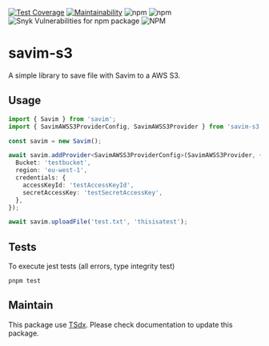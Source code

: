 [![Test Coverage](https://api.codeclimate.com/v1/badges/1ceadff5f5ef77b2e8b6/test_coverage)](https://codeclimate.com/github/flexper/savim-s3/test_coverage) [![Maintainability](https://api.codeclimate.com/v1/badges/1ceadff5f5ef77b2e8b6/maintainability)](https://codeclimate.com/github/flexper/savim-s3/maintainability) ![npm](https://img.shields.io/npm/v/savim-s3) ![npm](https://img.shields.io/npm/dm/savim-s3) ![Snyk Vulnerabilities for npm package](https://img.shields.io/snyk/vulnerabilities/npm/savim-s3) ![NPM](https://img.shields.io/npm/l/savim-s3)

# savim-s3

A simple library to save file with Savim to a AWS S3.

## Usage

```typescript
import { Savim } from 'savim';
import { SavimAWSS3ProviderConfig, SavimAWSS3Provider } from 'savim-s3';

const savim = new Savim();

await savim.addProvider<SavimAWSS3ProviderConfig>(SavimAWSS3Provider, {
  Bucket: 'testbucket',
  region: 'eu-west-1',
  credentials: {
    accessKeyId: 'testAccessKeyId',
    secretAccessKey: 'testSecretAccessKey',
  },
});

await savim.uploadFile('test.txt', 'thisisatest');
```

## Tests

To execute jest tests (all errors, type integrity test)

```
pnpm test
```

## Maintain

This package use [TSdx](https://github.com/jaredpalmer/tsdx). Please check documentation to update this package.
